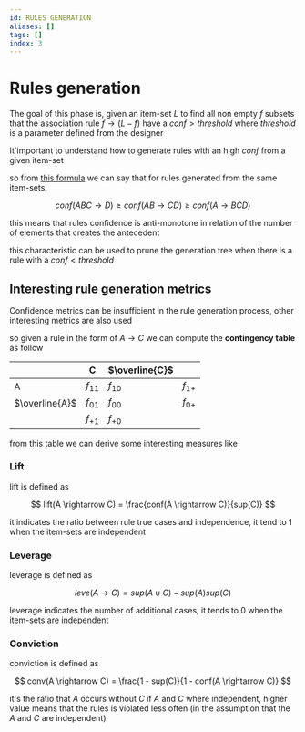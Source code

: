 ```yaml
---
id: RULES GENERATION
aliases: []
tags: []
index: 3
---
```


# Rules generation

The goal of this phase is, given an item-set $L$ to find all non empty $f$ subsets that the association rule $f \rightarrow (L-f)$ have a $conf \gt threshold$ where $threshold$ is a parameter defined from the designer

It'important to understand how to generate rules with an high $conf$ from a given item-set

so from [this formula](pages/datamining/association_rules/association_rules.md#confidence_from_support) we can say that for rules generated from the same item-sets:

$$
conf(ABC \rightarrow D) \geq conf(AB \rightarrow CD) \geq conf(A \rightarrow BCD)
$$

this means that rules confidence is anti-monotone in relation of the number of elements that creates the antecedent

this characteristic can be used to prune the generation tree when there is a rule with a $conf \lt threshold$

## Interesting rule generation metrics

Confidence metrics can be insufficient in the rule generation process, other interesting metrics are also used

so given a rule in the form of $A \rightarrow C$ we can compute the **contingency table** as follow

|     | C        | $\overline{C}$       |          |
| --- | -------- | -------- | -------- |
| A   | $f_{11}$ | $f_{10}$ | $f_{1+}$ |
| $\overline{A}$  | $f_{01}$ | $f_{00}$ | $f_{0+}$ |
|     | $f_{+1}$         | $f_{+0}$         |          |

from this table we can derive some interesting measures like

### Lift

lift is defined as

$$
lift(A \rightarrow C) = \frac{conf(A \rightarrow C)}{sup(C)}
$$

it indicates the ratio between rule true cases and independence, it tend to $1$  when the item-sets are independent

### Leverage

leverage is defined as

$$
leve(A \rightarrow C) = sup(A \cup C) - sup(A)sup(C)
$$

leverage indicates the number of additional cases, it tends to $0$ when the item-sets are independent

### Conviction

conviction is defined as

$$
conv(A \rightarrow C) = \frac{1 - sup(C)}{1 - conf(A \rightarrow C)}
$$

it's the ratio that $A$ occurs without $C$  if $A$ and $C$ where independent, higher value means that the rules is violated less often (in the assumption that the $A$ and $C$ are independent)


